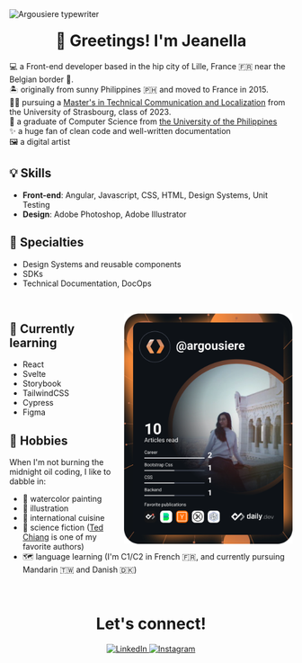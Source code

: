 
<img align='left' src='https://user-images.githubusercontent.com/67679921/153674054-02cfbbca-1c21-4afd-8d3d-75d4405f4026.png' alt='Argousiere typewriter' />
<h1 align='center'>👋 Greetings! I'm Jeanella</h1>

<p>
  💻 a Front-end developer based in the hip city of Lille, France 🇫🇷 near the Belgian border 🍺.<br />
  🏝️ originally from sunny Philippines 🇵🇭 and moved to France in 2015.<br />
  🧑‍🎓 pursuing a <a href='https://mastertcloc.unistra.fr/'>Master's in Technical Communication and Localization</a> from the University of Strasbourg, class of 2023.<br />
  🏫 a graduate of Computer Science from <a href='https://dcs.upd.edu.ph/'>the University of the Philippines</a><br />
  ✨ a huge fan of clean code and well-written documentation<br />
  🖼️ a digital artist
</p>

## 💡 Skills
- **Front-end**: Angular, Javascript, CSS, HTML, Design Systems, Unit Testing  
- **Design**: Adobe Photoshop, Adobe Illustrator

## 🎩 Specialties
- Design Systems and reusable components
- SDKs
- Technical Documentation, DocOps

<br />

<a href="https://app.daily.dev/argousiere"><img align='right' src="https://github.com/argousiere/argousiere/blob/main/devcard.svg" width="300" alt="argousiere's Dev Card"/></a>

## 🌱 Currently learning
- React
- Svelte
- Storybook
- TailwindCSS
- Cypress
- Figma

## 🌠 Hobbies
When I'm not burning the midnight oil coding, I like to dabble in:
- 🎨 watercolor painting
- 📝 illustration
- 🍜 international cuisine
- 📖 science fiction ([Ted Chiang](https://www.newyorker.com/culture/persons-of-interest/ted-chiangs-soulful-science-fiction) is one of my favorite authors)
- 🗺️ language learning (I'm C1/C2 in French 🇫🇷, and currently pursuing Mandarin 🇹🇼 and Danish 🇩🇰)

<br />

<h1 align='center'>Let's connect!</h1>
<p align='center'>
  <a href='https://www.linkedin.com/in/jeanellapascual/'>
   <img src='https://img.shields.io/badge/-LinkedIn-blue?style=flat&logo=Linkedin&logoColor=white' alt='LinkedIn' />
  </a>
  <a href='https://www.instagram.com/jeekapascual/'>
   <img src='https://img.shields.io/badge/-Instagram-c13584?style=flat&labelColor=c13584&logo=instagram&logoColor=white' alt='Instagram' />
  </a>
</p>                                                                                                                                        
